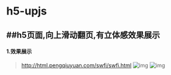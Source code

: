 h5-upjs
=======

##h5页面,向上滑动翻页,有立体感效果展示
---
#### 1.效果展示
>http://html.pengqiuyuan.com/swfi/swfi.html
![img](http://html.pengqiuyuan.com/images/h5-upjs/1.png)
![img](http://html.pengqiuyuan.com/images/h5-upjs/2.png)
